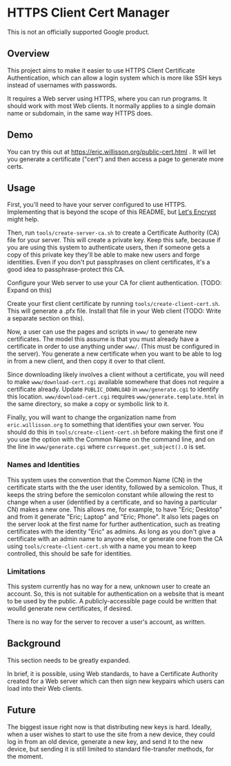 # HTTPS Client Cert Manager

This is not an officially supported Google product.

## Overview

This project aims to make it easier to use HTTPS Client Certificate
Authentication, which can allow a login system which is more like SSH
keys instead of usernames with passwords.

It requires a Web server using HTTPS, where you can run programs. It
should work with most Web clients. It normally applies to a single
domain name or subdomain, in the same way HTTPS does.

## Demo

You can try this out at https://eric.willisson.org/public-cert.html
. It will let you generate a certificate ("cert") and then access a
page to generate more certs.

## Usage

First, you'll need to have your server configured to use
HTTPS. Implementing that is beyond the scope of this README, but
[Let's Encrypt](https://letsencrypt.org/) might help.

Then, run `tools/create-server-ca.sh` to create a Certificate
Authority (CA) file for your server. This will create a private
key. Keep this safe, because if you are using this system to
authenticate users, then if someone gets a copy of this private key
they'll be able to make new users and forge identities. Even if you
don't put passphrases on client certificates, it's a good idea to
passphrase-protect this CA.

Configure your Web server to use your CA for client
authentication. (TODO: Expand on this)

Create your first client certificate by running
`tools/create-client-cert.sh`. This will generate a .pfx
file. Install that file in your Web client (TODO: Write a separate
section on this).

Now, a user can use the pages and scripts in `www/` to generate new
certificates. The model this assume is that you must already have a
certificate in order to use anything under `www/`. (This must be
configured in the server). You generate a new certificate when you
want to be able to log in from a new client, and then copy it over to
that client.

Since downloading likely involves a client without a certificate, you
will need to make `www/download-cert.cgi` available somewhere that
does not require a certificate already. Update `PUBLIC_DOWNLOAD` in
`www/generate.cgi` to identify this location. `www/download-cert.cgi`
requires `www/generate.template.html` in the same directory, so make a
copy or symbolic link to it.

Finally, you will want to change the organization name from
`eric.willisson.org` to something that identifies your own server. You
should do this in `tools/create-client-cert.sh` before making the
first one if you use the option with the Common Name on the command
line, and on the line in `www/generate.cgi` where
`csrrequest.get_subject().O` is set.

### Names and Identities

This system uses the convention that the Common Name (CN) in the
certificate starts with the the user identity, followed by a
semicolon. Thus, it keeps the string before the semicolon constant
while allowing the rest to change when a user (identified by a
certificate, and so having a particular CN) makes a new one. This
allows me, for example, to have "Eric; Desktop" and from it generate
"Eric; Laptop" and "Eric; Phone". It also lets pages on the server
look at the first name for further authentication, such as treating
certificates with the identity "Eric" as admins. As long as you don't
give a certificate with an admin name to anyone else, or generate one
from the CA using `tools/create-client-cert.sh` with a name you mean
to keep controlled, this should be safe for identities.

### Limitations

This system currently has no way for a new, unknown user to create an
account. So, this is not suitable for authentication on a website that
is meant to be used by the public. A publicly-accessible page could
be written that woulld generate new certificates, if desired.

There is no way for the server to recover a user's account, as
written.

## Background

This section needs to be greatly expanded.

In brief, it is possible, using Web standards, to have a Certificate
Authority created for a Web server which can then sign new keypairs
which users can load into their Web clients.

## Future

The biggest issue right now is that distributing new keys is
hard. Ideally, when a user wishes to start to use the site from a new
device, they could log in from an old device, generate a new key, and
send it to the new device, but sending it is still limited to standard
file-transfer methods, for the moment.
